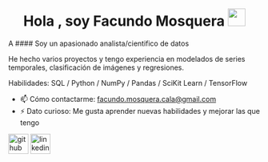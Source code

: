 <h1 align="center"><b>Hola , soy Facundo Mosquera  </b><img src="https://media.giphy.com/media/hvRJCLFzcasrR4ia7z/giphy.gif" width="35"></h1>
<!--  -->A
#### Soy un apasionado analista/cientifico de datos


He hecho varios proyectos y tengo experiencia en modelados de series temporales, clasificación de imágenes y regresiones.

Habilidades: SQL / Python / NumPy / Pandas / SciKit Learn / TensorFlow 

- 📫 Cómo contactarme: facundo.mosquera.cala@gmail.com 
- ⚡ Dato curioso: Me gusta aprender nuevas habilidades y mejorar las que tengo 


[<img src='https://cdn.jsdelivr.net/npm/simple-icons@3.0.1/icons/github.svg' alt='github' height='40'>](https://github.com/Facudlomas)  [<img src='https://cdn.jsdelivr.net/npm/simple-icons@3.0.1/icons/linkedin.svg' alt='linkedin' height='40'>](https://www.linkedin.com/in/facundo-mosquera//)  

